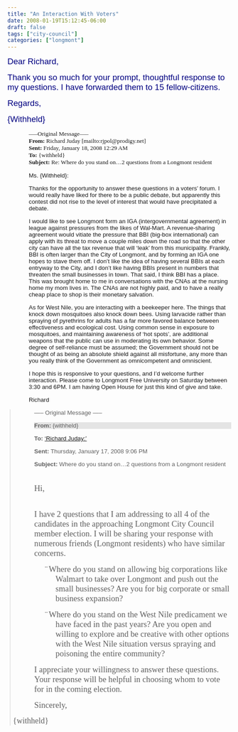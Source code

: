```yaml
---
title: "An Interaction With Voters"
date: 2008-01-19T15:12:45-06:00
draft: false
tags: ["city-council"]
categories: ["longmont"]
---
```


<p class="MsoNormal"><font face="Arial" color="navy" size="4"><span style="font-size: 14pt; color: navy; font-family: Arial">Dear  Richard,<o:p></o:p></span></font></p>
<p class="MsoNormal"><font face="Arial" color="navy" size="4"><span style="font-size: 14pt; color: navy; font-family: Arial">Thank you so much for  your prompt, thoughtful response to my questions. I have forwarded them to 15  fellow-citizens.<o:p></o:p></span></font></p>
<p class="MsoNormal"><font face="Arial" color="navy" size="4"><span style="font-size: 14pt; color: navy; font-family: Arial">Regards,<o:p></o:p></span></font></p>
<p class="MsoNormal"><font face="Arial" color="navy" size="4"><span style="font-size: 14pt; color: navy; font-family: Arial">{Withheld}<o:p></o:p></span></font></p>
<p class="MsoNormal"><font face="Arial" color="navy" size="4"><span style="font-size: 14pt; color: navy; font-family: Arial"><o:p> </o:p></span></font></p>
<p class="MsoNormal" style="margin-left: 0.5in"><font face="Tahoma" size="2"><span style="font-size: 10pt; font-family: Tahoma">—–Original  Message—–<br>
<strong><span style="font-weight: bold">From:</span></strong> Richard  Juday [mailto:rjpol@prodigy.net<span class="GramE">]<br>
<strong><span style="font-weight: bold">Sent</span></strong></span><strong><span style="font-weight: bold">:</span></strong> </span></font><st1:date year="2008" day="18" month="1"><font face="Tahoma" size="2"><span style="font-size: 10pt; font-family: Tahoma">Friday, January 18,  2008</span></font></st1:date><font face="Tahoma" size="2"><span style="font-size: 10pt; font-family: Tahoma"> </span></font><st1:time minute="29" hour="0"><font face="Tahoma" size="2"><span style="font-size: 10pt; font-family: Tahoma">12:29  AM</span></font></st1:time><font face="Tahoma" size="2"><span style="font-size: 10pt; font-family: Tahoma"><br>
<strong><span style="font-weight: bold">To:</span></strong> {withheld}<br>
<strong><span style="font-weight: bold">Subject:</span></strong> Re: Where do you stand on…2  questions from a </span></font><st1:city><st1:place><font face="Tahoma" size="2"><span style="font-size: 10pt; font-family: Tahoma">Longmont</span></font></st1:place></st1:city><font face="Tahoma" size="2"><span style="font-size: 10pt; font-family: Tahoma">  resident</span></font></p>
<p class="MsoNormal" style="margin-left: 0.5in"><font face="Arial" size="2"><span style="font-size: 10pt; font-family: Arial"><o:p> </o:p>Ms. {Withheld}:</span></font><o:p></o:p></p>
<div></div>
<div>
<p class="MsoNormal" style="margin-left: 0.5in"><font face="Arial" size="2"><span style="font-size: 10pt; font-family: Arial"> Thanks for the opportunity to answer  these questions in a voters’ forum.  I would really have liked for there to be a  public debate, but apparently this contest did not rise to the level of interest that  would have precipitated a debate.  </span></font><o:p></o:p></p>
</div>
<div></div>
<div>
<p class="MsoNormal" style="margin-left: 0.5in"><font face="Arial" size="2"><span style="font-size: 10pt; font-family: Arial"> I would like to see  </span></font><st1:city><st1:place><font face="Arial" size="2"><span style="font-size: 10pt; font-family: Arial">Longmont</span></font></st1:place></st1:city><font face="Arial" size="2"><span style="font-size: 10pt; font-family: Arial"> form an IGA  (intergovernmental agreement) in league against pressures from the likes of  Wal-Mart.  A revenue-sharing agreement would vitiate the pressure that BBI  (big-box international) can apply with its threat to move a couple miles down the  road so that the other city can have all the tax revenue that will ‘leak’ from  this municipality.  Frankly, BBI is often larger than the City of  </span></font><st1:city><st1:place><font face="Arial" size="2"><span style="font-size: 10pt; font-family: Arial">Longmont</span></font></st1:place></st1:city><font face="Arial" size="2"><span style="font-size: 10pt; font-family: Arial">, and by  forming an IGA one hopes to stave them off.  I don’t like the idea of having  several BBIs at each entryway to the City, and I don’t like having BBIs present  in numbers that threaten the small businesses in town.  That said, I think BBI  has a place.  This was brought home to me in conversations with the CNAs at the  nursing home my mom lives in.  The CNAs are not highly paid, and to have a  really cheap place to shop is their monetary salvation.   </span></font><o:p></o:p></p>
</div>
<div></div>
<div>
<p class="MsoNormal" style="margin-left: 0.5in"><font face="Arial" size="2"><span style="font-size: 10pt; font-family: Arial"> As for  </span></font><st1:place><font face="Arial" size="2"><span style="font-size: 10pt; font-family: Arial">West  Nile</span></font></st1:place><font face="Arial" size="2"><span style="font-size: 10pt; font-family: Arial">, you are interacting with a  beekeeper here.  The things that knock down mosquitoes also knock down bees.   Using larvacide rather than spraying of pyrethrins for adults has a far more  favored balance between effectiveness and ecological cost.  Using common sense  in exposure to mosquitoes, and maintaining awareness of ‘hot spots’, are  additional weapons that the public can use in moderating its own behavior.  Some  degree of self-reliance must be assumed; the Government should not be thought of  as being an absolute shield against all misfortune, any more than you really  think of the Government as omnicompetent and omniscient.   </span></font><o:p></o:p></p>
</div>
<div></div>
<div>
<p class="MsoNormal" style="margin-left: 0.5in"><font face="Arial" size="2"><span style="font-size: 10pt; font-family: Arial">I hope this is responsive to your  questions, and I’d welcome further interaction.  Please come to Longmont Free  University on Saturday between </span></font><st1:time minute="30" hour="15"><font face="Arial" size="2"><span style="font-size: 10pt; font-family: Arial">3:30</span></font></st1:time><font face="Arial" size="2"><span style="font-size: 10pt; font-family: Arial"> and  </span></font><st1:time minute="0" hour="18"><font face="Arial" size="2"><span style="font-size: 10pt; font-family: Arial">6PM</span></font></st1:time><font face="Arial" size="2"><span style="font-size: 10pt; font-family: Arial">.  I am  having Open House for just this kind of give and  take.</span></font><o:p></o:p></p>
</div>
<div>
<p class="MsoNormal" style="margin-left: 0.5in"><font face="Arial" size="2"><span style="font-size: 10pt; font-family: Arial">Richard</span></font><o:p></o:p></p>
</div>
<blockquote style="border-style: none none none solid; border-color: -moz-use-text-color -moz-use-text-color -moz-use-text-color black; border-width: medium medium medium 1.5pt; margin: 5pt 0in 5pt 3.75pt; padding: 0in 0in 0in 4pt">
<div>
<p class="MsoNormal" style="margin-left: 0.5in"><font face="Arial" size="2"><span style="font-size: 10pt; font-family: Arial">—– Original Message —–  <o:p></o:p></span></font></p>
</div>
<div>
<p class="MsoNormal" style="background: #e4e4e4 none repeat scroll 0% 50%; -moz-background-clip: -moz-initial; -moz-background-origin: -moz-initial; -moz-background-inline-policy: -moz-initial; margin-left: 0.5in"><strong><font face="Arial" size="2"><span style="font-weight: bold; font-size: 10pt; font-family: Arial">From:</span></font></strong><font face="Arial" size="2"><span style="font-size: 10pt; font-family: Arial"> {withheld}  <o:p></o:p></span></font></p>
</div>
<div>
<p class="MsoNormal" style="margin-left: 0.5in"><strong><font face="Arial" size="2"><span style="font-weight: bold; font-size: 10pt; font-family: Arial">To:</span></font></strong><font face="Arial" size="2"><span style="font-size: 10pt; font-family: Arial"> <a href="http://web.archive.org/web/20080724040735/mailto:Richard@Richard-Juday.net" title="Richard@Richard-Juday.net">‘Richard  Juday:’</a> <o:p></o:p></span></font></p>
</div>
<div>
<p class="MsoNormal" style="margin-left: 0.5in"><strong><font face="Arial" size="2"><span style="font-weight: bold; font-size: 10pt; font-family: Arial">Sent:</span></font></strong><font face="Arial" size="2"><span style="font-size: 10pt; font-family: Arial">  </span></font><st1:date year="2008" day="17" month="1"><font face="Arial" size="2"><span style="font-size: 10pt; font-family: Arial">Thursday, January 17,  2008</span></font></st1:date><font face="Arial" size="2"><span style="font-size: 10pt; font-family: Arial"> </span></font><st1:time minute="6" hour="21"><font face="Arial" size="2"><span style="font-size: 10pt; font-family: Arial">9:06  PM</span></font></st1:time><font face="Arial" size="2"><span style="font-size: 10pt; font-family: Arial"><o:p></o:p></span></font></p>
</div>
<div>
<p class="MsoNormal" style="margin-left: 0.5in"><strong><font face="Arial" size="2"><span style="font-weight: bold; font-size: 10pt; font-family: Arial">Subject:</span></font></strong><font face="Arial" size="2"><span style="font-size: 10pt; font-family: Arial"> Where do  you stand on…2 questions from a </span></font><st1:city><st1:place><font face="Arial" size="2"><span style="font-size: 10pt; font-family: Arial">Longmont</span></font></st1:place></st1:city><font face="Arial" size="2"><span style="font-size: 10pt; font-family: Arial">  resident<o:p></o:p></span></font></p>
</div>
<div>
<p class="MsoNormal" style="margin-left: 0.5in"><font face="Book Antiqua" size="4"><span style="font-size: 14pt; font-family: 'Book Antiqua'"><o:p> </o:p><br>
Hi,<o:p></o:p></span></font></p></div>
<p class="MsoNormal" style="margin-left: 0.5in"><font face="Book Antiqua" size="4"><span style="font-size: 14pt; font-family: 'Book Antiqua'"><o:p> </o:p><br>
I  have 2 questions that I am addressing to all 4 of the candidates in the  approaching Longmont City Council member election. I will be sharing your  response with numerous friends (</span></font><st1:city><st1:place><font face="Book Antiqua" size="4"><span style="font-size: 14pt; font-family: 'Book Antiqua'">Longmont</span></font></st1:place></st1:city><font face="Book Antiqua" size="4"><span style="font-size: 14pt; font-family: 'Book Antiqua'">  residents) who have similar concerns. <o:p></o:p></span></font></p>
<p class="MsoNormal" style="margin-left: 0.5in"><font face="Book Antiqua" size="4"><span style="font-size: 14pt; font-family: 'Book Antiqua'"><o:p> </o:p></span></font></p>
<p class="MsoNormal" style="margin-left: 1in; text-indent: -0.25in"><font face="Symbol" size="4"><span style="font-size: 14pt; font-family: Symbol"><span>¨<font face="Times New Roman" size="1"><span style="font-family: 'Times New Roman'; font-style: normal; font-variant: normal; font-weight: normal; font-size: 7pt; line-height: normal; font-size-adjust: none; font-stretch: normal">      </span></font></span></span></font><font face="Book Antiqua" size="4"><span style="font-size: 14pt; font-family: 'Book Antiqua'">Where  do you stand on allowing big corporations like Walmart to take over  </span></font><st1:city><st1:place><font face="Book Antiqua" size="4"><span style="font-size: 14pt; font-family: 'Book Antiqua'">Longmont</span></font></st1:place></st1:city><font face="Book Antiqua" size="4"><span style="font-size: 14pt; font-family: 'Book Antiqua'">  and push out the small businesses? Are you for big corporate or small business  expansion?<o:p></o:p></span></font></p>
<p class="MsoNormal" style="margin-left: 0.5in"><font face="Book Antiqua" size="4"><span style="font-size: 14pt; font-family: 'Book Antiqua'"><o:p> </o:p></span></font></p>
<p class="MsoNormal" style="margin-left: 1in; text-indent: -0.25in"><font face="Symbol" size="4"><span style="font-size: 14pt; font-family: Symbol"><span>¨<font face="Times New Roman" size="1"><span style="font-family: 'Times New Roman'; font-style: normal; font-variant: normal; font-weight: normal; font-size: 7pt; line-height: normal; font-size-adjust: none; font-stretch: normal">      </span></font></span></span></font><font face="Book Antiqua" size="4"><span style="font-size: 14pt; font-family: 'Book Antiqua'">Where  do you stand on the </span></font><st1:place><font face="Book Antiqua" size="4"><span style="font-size: 14pt; font-family: 'Book Antiqua'">West  Nile</span></font></st1:place><font face="Book Antiqua" size="4"><span style="font-size: 14pt; font-family: 'Book Antiqua'">  predicament we have faced in the past years? Are you open and willing to explore  and be creative with other options with the </span></font><st1:place><font face="Book Antiqua" size="4"><span style="font-size: 14pt; font-family: 'Book Antiqua'">West  Nile</span></font></st1:place><font face="Book Antiqua" size="4"><span style="font-size: 14pt; font-family: 'Book Antiqua'">  situation versus spraying and poisoning the entire  community?<o:p></o:p></span></font></p>
<p class="MsoNormal" style="margin-left: 0.5in"><font face="Book Antiqua" size="4"><span style="font-size: 14pt; font-family: 'Book Antiqua'"><o:p> </o:p></span></font></p>
<p class="MsoNormal" style="margin-left: 0.5in"><font face="Book Antiqua" size="4"><span style="font-size: 14pt; font-family: 'Book Antiqua'">I  appreciate your willingness to answer these questions. Your response will be  helpful in choosing whom to vote for in the coming  election.<o:p></o:p></span></font></p>
<p class="MsoNormal" style="margin-left: 0.5in"><font face="Book Antiqua" size="4"><span style="font-size: 14pt; font-family: 'Book Antiqua'"><o:p> </o:p></span></font></p>
<p class="MsoNormal" style="margin-left: 0.5in"><font face="Book Antiqua" size="4"><span style="font-size: 14pt; font-family: 'Book Antiqua'">Sincerely,<o:p></o:p></span></font></p>
<p><font size="4"><font face="Book Antiqua">{withheld}</font></font></p></blockquote>
			<p></p>
